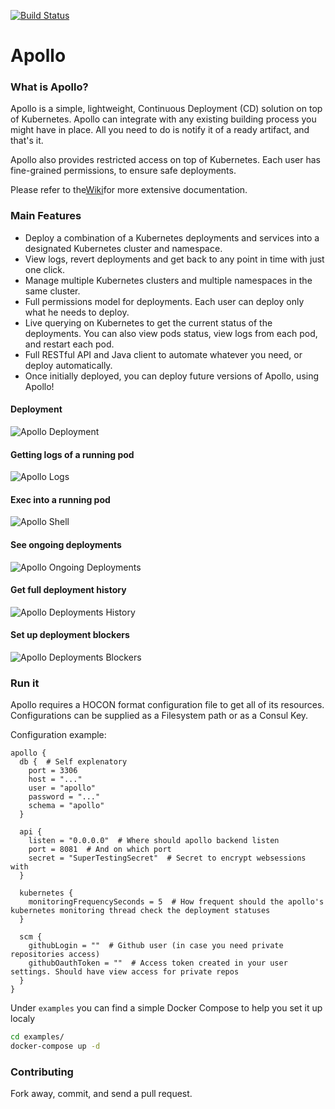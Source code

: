 [![Build Status](https://travis-ci.org/logzio/apollo.svg?branch=master)](https://travis-ci.org/logzio/apollo)

# Apollo

### What is Apollo?
Apollo is a simple, lightweight, Continuous Deployment (CD) solution on top of Kubernetes.
Apollo can integrate with any existing building process you might have in place. All you need to do is notify it of a ready artifact, and that's it.

Apollo also provides restricted access on top of Kubernetes.
Each user has fine-grained permissions, to ensure safe deployments.

Please refer to the[Wiki](https://github.com/logzio/apollo/wiki)for more extensive documentation.

### Main Features
- Deploy a combination of a Kubernetes deployments and services into a designated Kubernetes cluster and namespace. 
- View logs, revert deployments and get back to any point in time with just one click.
- Manage multiple Kubernetes clusters and multiple namespaces in the same cluster.
- Full permissions model for deployments. Each user can deploy only what he needs to deploy.
- Live querying on Kubernetes to get the current status of the deployments. You can also view pods status, view logs from each pod, and restart each pod.
- Full RESTful API and Java client to automate whatever you need, or deploy automatically.
- Once initially deployed, you can deploy future versions of Apollo, using Apollo!

#### Deployment
![Apollo Deployment](https://raw.githubusercontent.com/logzio/apollo/master/examples/pictures/apollo-deploy.gif)

#### Getting logs of a running pod
![Apollo Logs](https://raw.githubusercontent.com/logzio/apollo/master/examples/pictures/apollo-logs.gif)

#### Exec into a running pod
![Apollo Shell](https://raw.githubusercontent.com/logzio/apollo/master/examples/pictures/apollo-shell.gif)

#### See ongoing deployments
![Apollo Ongoing Deployments](https://raw.githubusercontent.com/logzio/apollo/master/examples/pictures/apollo-ongoing.png)

#### Get full deployment history
![Apollo Deployments History](https://raw.githubusercontent.com/logzio/apollo/master/examples/pictures/apollo-history.png)

#### Set up deployment blockers
![Apollo Deployments Blockers](https://raw.githubusercontent.com/logzio/apollo/master/examples/pictures/apollo-blockers.png)

### Run it
Apollo requires a HOCON format configuration file to get all of its resources. Configurations can be supplied as a Filesystem path or as a Consul Key.

Configuration example:
```hocon
apollo {
  db {  # Self explenatory
    port = 3306
    host = "..."
    user = "apollo"
    password = "..."
    schema = "apollo"
  }

  api {
    listen = "0.0.0.0"  # Where should apollo backend listen
    port = 8081  # And on which port
    secret = "SuperTestingSecret"  # Secret to encrypt websessions with
  }

  kubernetes {
    monitoringFrequencySeconds = 5  # How frequent should the apollo's kubernetes monitoring thread check the deployment statuses
  }

  scm {
    githubLogin = ""  # Github user (in case you need private repositories access)
    githubOauthToken = ""  # Access token created in your user settings. Should have view access for private repos
  }
}
```
Under `examples` you can find a simple Docker Compose to help you set it up localy

```bash
cd examples/
docker-compose up -d
```

### Contributing
Fork away, commit, and send a pull request.
